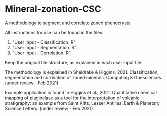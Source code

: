 # Mineral-zonation-CSC
A methodology to segment and correlate zoned phenocrysts

All instructions for use can be found in the files:
1. "User Input - Classification. R"
2. "User Input - Segmentation. R"
3. "User Input - Correlation. R"

Keep the original file structure, as explained in each user input file.

The methodology is explained in Sheldrake & Higgins, 2021. Classification, segmentation and correlation of zoned minerals. Computing & Goesciences. (under review - Feb 2021)

Example application is found in Higgins et al., 2021. Quantitative chemical mapping of plagioclase as a tool for the interpretation of volcanic stratigraphy: an example from Saint Kitts, Lesser Antilles. Earth & Planetary Science Letters. (under review - Feb 2021)
